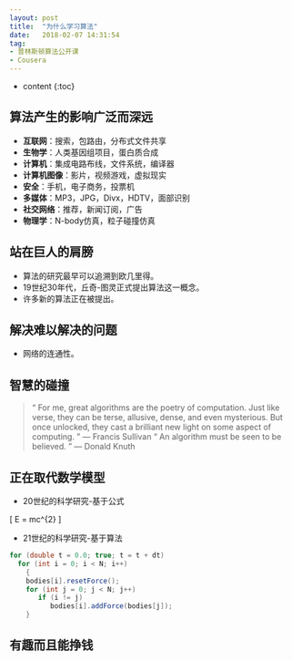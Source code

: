 ```yaml
---
layout: post
title:  "为什么学习算法"
date:   2018-02-07 14:31:54
tag:
- 普林斯顿算法公开课
- Cousera
---
```


* content
{:toc}

## 算法产生的影响广泛而深远 ##

- **互联网**：搜索，包路由，分布式文件共享
- **生物学**：人类基因组项目，蛋白质合成
- **计算机**：集成电路布线，文件系统，编译器
- **计算机图像**：影片，视频游戏，虚拟现实
- **安全**：手机，电子商务，投票机
- **多媒体**：MP3，JPG，Divx，HDTV，面部识别
- **社交网络**：推荐，新闻订阅，广告
- **物理学**：N-body仿真，粒子碰撞仿真



## 站在巨人的肩膀 ##
- 算法的研究最早可以追溯到欧几里得。
- 19世纪30年代，丘奇-图灵正式提出算法这一概念。
- 许多新的算法正在被提出。

## 解决难以解决的问题 ##
- 网络的连通性。

## 智慧的碰撞 ##
> “ For me, great algorithms are the poetry of computation. Just like verse, they can be terse, allusive, dense, and even mysterious. But once unlocked, they cast a brilliant new light on someaspect of computing. ” — Francis Sullivan
>  “ An algorithm must be seen to be believed. ” — Donald Knuth

## 正在取代数学模型 ##
- 20世纪的科学研究-基于公式

\[ E = mc^{2} \]


- 21世纪的科学研究-基于算法

~~~ java
for (double t = 0.0; true; t = t + dt)
  for (int i = 0; i < N; i++)
    {
    bodies[i].resetForce();
    for (int j = 0; j < N; j++)
       if (i != j)
          bodies[i].addForce(bodies[j]);
    }
~~~
## 有趣而且能挣钱 ##
